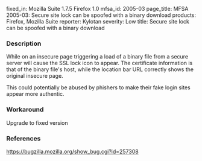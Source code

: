 fixed_in: Mozilla Suite 1.7.5
          Firefox 1.0
mfsa_id: 2005-03
page_title: MFSA 2005-03: Secure site lock can be spoofed with a binary download
products: Firefox, Mozilla Suite
reporter: Kylotan
severity: Low
title: Secure site lock can be spoofed with a binary download

<h3>Description</h3>

<p>While on an insecure page triggering a load of a binary file from
a secure server will cause the SSL lock icon to appear. The certificate
information is that of the binary file's host, while the location bar URL
correctly shows the original insecure page.</p>

<p>This could potentially be abused by phishers to make their fake login sites
appear more authentic.</p>

<h3>Workaround</h3>

<p>Upgrade to fixed version</p>

<h3>References</h3>

<p><a href="https://bugzilla.mozilla.org/show_bug.cgi?id=257308">
https://bugzilla.mozilla.org/show_bug.cgi?id=257308</a></p>



